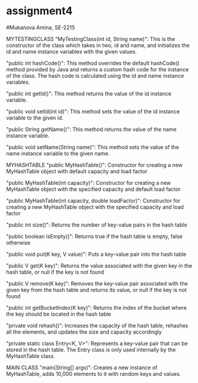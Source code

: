 # assignment4
#Mukanova Amina, SE-2215

MYTESTINGCLASS
"MyTestingClass(int id, String name)": This is the constructor of the class which takes in two,
id and name, and initializes the id and name instance variables with the given values.


"public int hashCode()": This method overrides the default hashCode() method provided
by Java and returns a custom hash code for the instance of the class. 
The hash code is calculated using the id and name instance variables.


"public int getId()": This method returns the value of the id instance variable.


"public void setId(int id)": This method sets the value of the id instance variable to the given id.


"public String getName()": This method returns the value of the name instance variable.


"public void setName(String name)": This method sets the value of the name instance variable to the given name.


MYHASHTABLE
"public MyHashTable()": Constructor for creating a new MyHashTable object with default
capacity and load factor


"public MyHashTable(int capacity)": Constructor for creating a new MyHashTable object with 
the specified capacity and default load factor


"public MyHashTable(int capacity, double loadFactor)": Constructor for creating a new MyHashTable
object with the specified capacity and load factor


"public int size()": Returns the number of key-value pairs in the hash table


"public boolean isEmpty()": Returns true if the hash table is empty, false otherwise


"public void put(K key, V value)": Puts a key-value pair into the hash table


"public V get(K key)": Returns the value associated with the given key in the hash table,
or null if the key is not found


"public V remove(K key)": Removes the key-value pair associated with the given key 
from the hash table and returns its value, or null if the key is not found


"public int getBucketIndex(K key)": Returns the index of the bucket where the key should be
located in the hash table


"private void rehash()": Increases the capacity of the hash table, rehashes all the elements,
and updates the size and capacity accordingly


"private static class Entry<K, V>": Represents a key-value pair that can be stored in the hash table. 
The Entry class is only used internally by the MyHashTable class.

MAIN CLASS
"main(String[] args)": Creates a new instance of MyHashTable,
adds 10,000 elements to it with random keys and values.